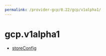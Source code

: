 ```yaml
---
permalink: /provider-gcp/0.22/gcp/v1alpha1/
---
```


# gcp.v1alpha1



* [storeConfig](storeConfig.md)